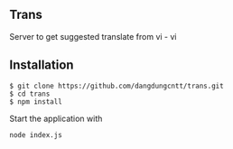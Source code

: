 ## Trans
Server to get suggested translate from vi - vi
## Installation
```
$ git clone https://github.com/dangdungcntt/trans.git
$ cd trans
$ npm install
```
Start the application with
```
node index.js
```

